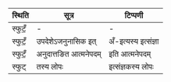| स्थिति | सूत्र | टिप्पणी |
| ----- | ------- | ------ |
| स्फुटँ॒ | - | - |
| स्फुटँ॒ | उपदेशेऽजनुनासिक इत् | अँ-इत्यस्य इत्संज्ञा |
| स्फुटँ॒ | अनुदात्तङित आत्मनेपदम् | इति आत्मनेपदम् |
| स्फुट् | तस्य लोपः | इत्संज्ञकस्य लोपः |

